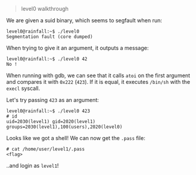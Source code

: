 > level0 walkthrough

We are given a suid binary, which seems to segfault when run:

```
level0@rainfall:~$ ./level0
Segmentation fault (core dumped)
```

When trying to give it an argument, it outputs a message:

```
level0@rainfall:~$ ./level0 42
No !
```

When running with gdb, we can see that it calls `atoi` on the first argument and compares it with `0x222` (`423`). If it is equal, it executes `/bin/sh` with the `execl` syscall.

Let's try passing `423` as an argument:

```
level0@rainfall:~$ ./level0 423
# id
uid=2030(level1) gid=2020(level1) groups=2030(level1),100(users),2020(level0)
```

Looks like we got a shell! We can now get the `.pass` file:
```
# cat /home/user/level1/.pass
<flag>
```
..and login as `level1`!
